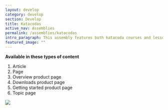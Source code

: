 ```yaml
---
layout: develop
category: develop
section: Develop
title: Katacodas
active_nav: Assemblies
permalink: /assemblies/katacodas
intro_paragraph: This assembly features both katacoda courses and lessons in a card format. Each is referenced through the katacoda node. A title can be added above the collection. 
featured_image: ""
---
```

**Available in these types of content**

1. Article
2. Page
3. Overview product page
4. Downloads product page
5. Getting started product page
6. Topic page

![](/design-manual/assets/uploads/katacodas-example.png)